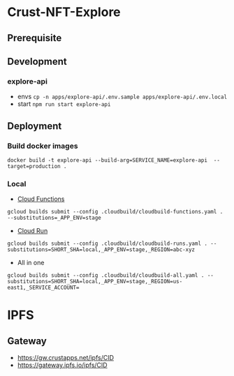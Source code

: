 # Crust-NFT-Explore

## Prerequisite

## Development

### explore-api

- envs `cp -n apps/explore-api/.env.sample apps/explore-api/.env.local`
- start `npm run start explore-api`

## Deployment

### Build docker images

```
docker build -t explore-api --build-arg=SERVICE_NAME=explore-api  --target=production .
```

### Local

- [Cloud Functions](https://cloud.google.com/sdk/gcloud/reference/functions/deploy)

```
gcloud builds submit --config .cloudbuild/cloudbuild-functions.yaml . --substitutions=_APP_ENV=stage

```

- [Cloud Run](https://cloud.google.com/sdk/gcloud/reference/run/deploy)

```
gcloud builds submit --config .cloudbuild/cloudbuild-runs.yaml . --substitutions=SHORT_SHA=local,_APP_ENV=stage,_REGION=abc-xyz
```

- All in one

```
gcloud builds submit --config .cloudbuild/cloudbuild-all.yaml . --substitutions=SHORT_SHA=local,_APP_ENV=stage,_REGION=us-east1,_SERVICE_ACCOUNT=
```

# IPFS

## Gateway

- https://gw.crustapps.net/ipfs/CID
- https://gateway.ipfs.io/ipfs/CID
